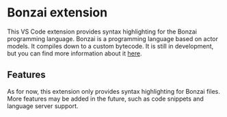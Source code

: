 # Bonzai extension

This VS Code extension provides syntax highlighting for the Bonzai programming language. Bonzai is a programming language based on actor models. It compiles down to a custom bytecode. It is still in development, but you can find more information about it [here](https://github.com/thomasvergne/bonzai).

## Features

As for now, this extension only provides syntax highlighting for Bonzai files. More features may be added in the future, such as code snippets and language server support.
